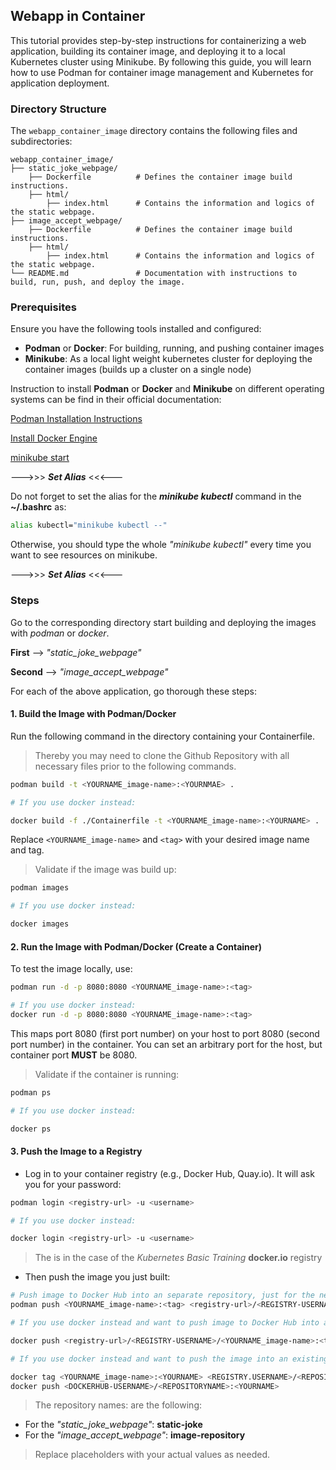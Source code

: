 ## Webapp in Container

This tutorial provides step-by-step instructions for containerizing a web application, building its container image, and deploying it to a local Kubernetes cluster using Minikube. By following this guide, you will learn how to use Podman for container image management and Kubernetes for application deployment.

### Directory Structure

The `webapp_container_image` directory contains the following files and subdirectories:

```
webapp_container_image/
├── static_joke_webpage/
    ├── Dockerfile          # Defines the container image build instructions.
    ├── html/
        ├── index.html      # Contains the information and logics of the static webpage.
├── image_accept_webpage/
    ├── Dockerfile          # Defines the container image build instructions.
    ├── html/
        ├── index.html      # Contains the information and logics of the static webpage.
└── README.md               # Documentation with instructions to build, run, push, and deploy the image. 
```

### Prerequisites

Ensure you have the following tools installed and configured:

- **Podman** or **Docker**: For building, running, and pushing container images
- **Minikube**: As a local light weight kubernetes cluster for deploying the container images (builds up a cluster on a single node)

Instruction to install **Podman** or **Docker** and **Minikube** on different operating systems can be find in their official documentation:

[Podman Installation Instructions](https://podman.io/docs/installation)

[Install Docker Engine](https://docs.docker.com/engine/install/)

[minikube start](https://minikube.sigs.k8s.io/docs/start/?arch=%2Fwindows%2Fx86-64%2Fstable%2F.exe+download)

--->>> ***Set Alias*** <<<---

Do not forget to set the alias for the ***minikube kubectl*** command in the **~/.bashrc** as:

```bash
alias kubectl="minikube kubectl --"
```

Otherwise, you should type the whole *"minikube kubectl"* every time you want to see resources on minikube.

--->>> ***Set Alias*** <<<---

### Steps
Go to the corresponding directory start building and deploying the images with *podman* or *docker*.

**First** --> *"static_joke_webpage"* 

**Second** --> *"image_accept_webpage"*

For each of the above application, go thorough these steps:

#### 1. Build the Image with Podman/Docker

Run the following command in the directory containing your Containerfile. 

> Thereby you may need to clone the Github Repository with all necessary files prior to the following commands. 

```bash
podman build -t <YOURNAME_image-name>:<YOURNMAE> .

# If you use docker instead: 

docker build -f ./Containerfile -t <YOURNAME_image-name>:<YOURNAME> .
```

Replace `<YOURNAME_image-name>` and `<tag>` with your desired image name and tag.

> Validate if the image was build up:

```bash
podman images

# If you use docker instead:

docker images
```

#### 2. Run the Image with Podman/Docker (Create a Container)

To test the image locally, use:

```bash
podman run -d -p 8080:8080 <YOURNAME_image-name>:<tag>

# If you use docker instead:
docker run -d -p 8080:8080 <YOURNAME_image-name>:<tag>
```

This maps port 8080 (first port number) on your host to port 8080 (second port number) in the container. You can set an arbitrary port for the host, but container port **MUST** be 8080.

> Validate if the container is running:

```bash
podman ps

# If you use docker instead:

docker ps
```

#### 3. Push the Image to a Registry

- Log in to your container registry (e.g., Docker Hub, Quay.io). It will ask you for your password:

```bash
podman login <registry-url> -u <username> 

# If you use docker instead: 

docker login <registry-url> -u <username> 
```

> The <registry-url> is in the case of the *Kubernetes Basic Training* **docker.io** registry

- Then push the image you just built:

```bash
# Push image to Docker Hub into an separate repository, just for the newly build image:
podman push <YOURNAME_image-name>:<tag> <registry-url>/<REGISTRY-USERNAME>/<YOURNAME_image-name>:<tag>

# If you use docker instead and want to push image to Docker Hub into an separate repository, just for the newly build image:

docker push <registry-url>/<REGISTRY-USERNAME>/<YOURNAME_image-name>:<tag>

# If you use docker instead and want to push the image into an existing Repository in your Docker Hub:

docker tag <YOURNAME_image-name>:<YOURNAME> <REGISTRY.USERNAME>/<REPOSITORYNAME>:<YOURNAME>
docker push <DOCKERHUB-USERNAME>/<REPOSITORYNAME>:<YOURNAME>
```

> The repository names: <REPOSITORYNAME> are the following:

- For the *"static_joke_webpage"*: **static-joke**
- For the *"image_accept_webpage"*: **image-repository** 

        
> Replace placeholders with your actual values as needed.